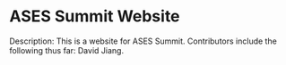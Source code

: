 ASES Summit Website
===================
Description: This is a website for ASES Summit. Contributors include the following thus far: David Jiang.

